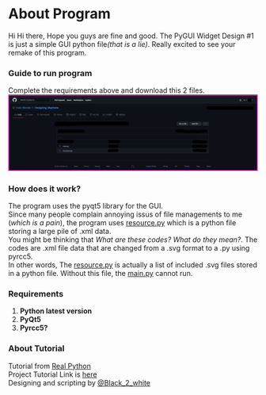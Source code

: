 # About Program
Hi Hi there,
Hope you guys are fine and good.
The PyGUI Widget Design #1 is just a simple GUI python file<i>(that is a lie)</i>. Really excited to see your remake of this program. 

### Guide to run program
Complete the requirements above and download this 2 files.![pic](https://github.com/Code-Blender-7/Designing_Mayhems/blob/main/PyGUI%20Widget%20Design%20%231/Images%20for%20Readme.md/HHHEEEEEEEEEEEAAAAAAAAAA..png?raw=true)

### How does it work?
The program uses the pyqt5 library for the GUI. </br>Since many people complain annoying issus of file managements to me (<i>which is a pain</i>), the program uses [resource.py](https://github.com/Code-Blender-7/Designing_Mayhems/blob/main/PyGUI%20Widget%20Design%20%231/Main%20files/resources.py) which is a python file storing a large pile of .xml data.</br>
You might be thinking that <i>What are these codes? What do they mean?</i>. The codes are .xml file data that are changed from a .svg format to a .py using pyrcc5.</br> In other words, The [resource.py](https://github.com/Code-Blender-7/Designing_Mayhems/blob/main/PyGUI%20Widget%20Design%20%231/Main%20files/resources.py) is actually a list of included .svg files stored in a python file. Without this file, the [main.py](https://github.com/Code-Blender-7/Designing_Mayhems/blob/main/PyGUI%20Widget%20Design%20%231/Main%20files/main.py) cannot run. 

### Requirements
1. <b>Python latest version</b>
2. <b>PyQt5</b>
3. <b>Pyrcc5?</b>

### About Tutorial
Tutorial from [Real Python](https://realpython.com/) </br>
Project Tutorial Link is [here](https://realpython.com/python-menus-toolbars/#using-icons-and-resources-in-pyqt) </br>
Designing and scripting by [@Black_2_white](https://twitter.com/Black_2_white)

